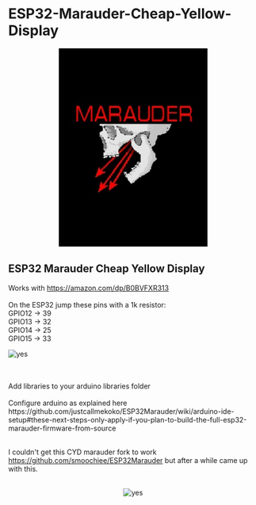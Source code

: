 # ESP32-Marauder-Cheap-Yellow-Display
<p align="center"><img alt="Marauder logo" src="https://github.com/justcallmekoko/ESP32Marauder/blob/master/pictures/marauder3L.jpg?raw=true" width="300"></p>

## ESP32 Marauder Cheap Yellow Display
Works with https://amazon.com/dp/B0BVFXR313<br><br>
On the ESP32 jump these pins with a 1k resistor:<br>
GPIO12 -> 39<br>
GPIO13 -> 32<br>
GPIO14 -> 25<br>
GPIO15 -> 33<br>
<p align="left">
 <img src="https://github.com/Fr4nkFletcher/ESP32-Marauder-Cheap-Yellow-Display/blob/master/screenshots/wiring.jpg" alt="yes">
</p><br><br>
Add libraries to your arduino libraries folder<br><br>
Configure arduino as explained here<br> https://github.com/justcallmekoko/ESP32Marauder/wiki/arduino-ide-setup#these-next-steps-only-apply-if-you-plan-to-build-the-full-esp32-marauder-firmware-from-source<br><br>

I couldn't get this CYD marauder fork to work https://github.com/smoochiee/ESP32Marauder but after a while came up with this.<br><br>
<p align="center">
 <img src="https://github.com/Fr4nkFletcher/ESP32-Marauder-Cheap-Yellow-Display/blob/master/screenshots/1.gif" alt="yes">
</p>
